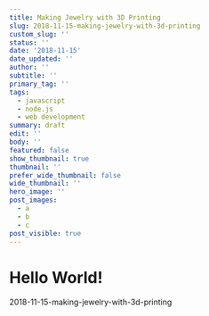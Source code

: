 ```yaml
---
title: Making Jewelry with 3D Printing
slug: 2018-11-15-making-jewelry-with-3d-printing
custom_slug: ''
status: ''
date: '2018-11-15'
date_updated: ''
author: ''
subtitle: ''
primary_tag: ''
tags:
  - javascript
  - node.js
  - web development
summary: draft
edit: ''
body: ''
featured: false
show_thumbnail: true
thumbnail: ''
prefer_wide_thumbnail: false
wide_thumbnail: ''
hero_image: ''
post_images:
  - a
  - b
  - c
post_visible: true
---
```

# Hello World!
2018-11-15-making-jewelry-with-3d-printing